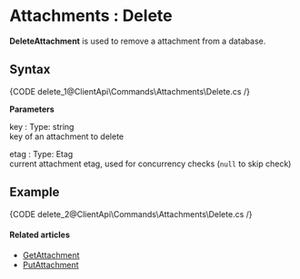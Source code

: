 # Attachments : Delete

**DeleteAttachment** is used to remove a attachment from a database.

## Syntax

{CODE delete_1@ClientApi\Commands\Attachments\Delete.cs /}

**Parameters**   

key
:   Type: string   
key of an attachment to delete

etag
:   Type: Etag   
current attachment etag, used for concurrency checks (`null` to skip check)

## Example

{CODE delete_2@ClientApi\Commands\Attachments\Delete.cs /}

#### Related articles

- [GetAttachment](../../../client-api/commands/attachments/get)  
- [PutAttachment](../../../client-api/commands/attachments/put)  